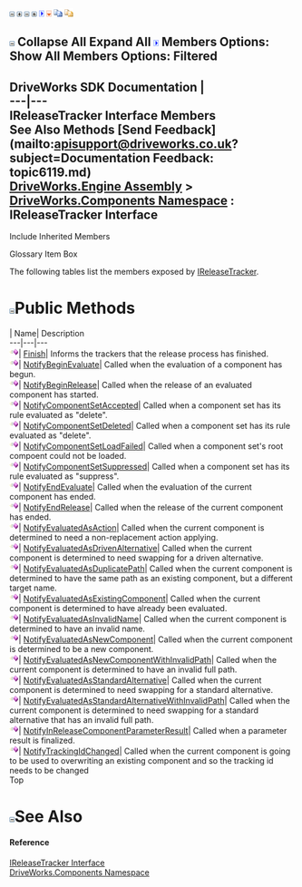 ![](dotnetimages/collapse.gif) ![](dotnetimages/expand.gif) ![](dotnetimages/collapse.gif) ![](dotnetimages/expand.gif) ![](dotnetimages/drpdown.gif) ![](dotnetimages/drpdown_orange.gif) ![](dotnetimages/copycode.gif) ![](dotnetimages/copycodeHighlight.gif)

![](dotnetimages/collapse.gif) Collapse All Expand All ![](dotnetimages/drpdown.gif) Members Options: Show All  Members Options: Filtered   
---  
DriveWorks SDK Documentation  |   
---|---  
IReleaseTracker Interface Members   
See Also Methods [Send Feedback](mailto:apisupport@driveworks.co.uk?subject=Documentation Feedback: topic6119.md)  
[DriveWorks.Engine Assembly](topic2156.md) > [DriveWorks.Components Namespace](topic6089.md) : IReleaseTracker Interface  
---  
  
Include Inherited Members    


Glossary Item Box

The following tables list the members exposed by [IReleaseTracker](topic6119.md).

# ![](dotnetimages/collapse.gif)Public Methods

| Name| Description  
---|---|---  
![ Method](dotnetimages/Method.gif)| [Finish](topic6124.md)| Informs the trackers that the release process has finished.   
![ Method](dotnetimages/Method.gif)| [NotifyBeginEvaluate](topic6125.md)| Called when the evaluation of a component has begun.   
![ Method](dotnetimages/Method.gif)| [NotifyBeginRelease](topic6126.md)| Called when the release of an evaluated component has started.   
![ Method](dotnetimages/Method.gif)| [NotifyComponentSetAccepted](topic6127.md)| Called when a component set has its rule evaluated as "delete".   
![ Method](dotnetimages/Method.gif)| [NotifyComponentSetDeleted](topic6128.md)| Called when a component set has its rule evaluated as "delete".   
![ Method](dotnetimages/Method.gif)| [NotifyComponentSetLoadFailed](topic6129.md)| Called when a component set's root compoent could not be loaded.   
![ Method](dotnetimages/Method.gif)| [NotifyComponentSetSuppressed](topic6130.md)| Called when a component set has its rule evaluated as "suppress".   
![ Method](dotnetimages/Method.gif)| [NotifyEndEvaluate](topic6131.md)| Called when the evaluation of the current component has ended.   
![ Method](dotnetimages/Method.gif)| [NotifyEndRelease](topic6132.md)| Called when the release of the current component has ended.   
![ Method](dotnetimages/Method.gif)| [NotifyEvaluatedAsAction](topic6133.md)| Called when the current component is determined to need a non-replacement action applying.   
![ Method](dotnetimages/Method.gif)| [NotifyEvaluatedAsDrivenAlternative](topic6134.md)| Called when the current component is determined to need swapping for a driven alternative.   
![ Method](dotnetimages/Method.gif)| [NotifyEvaluatedAsDuplicatePath](topic6135.md)| Called when the current component is determined to have the same path as an existing component, but a different target name.   
![ Method](dotnetimages/Method.gif)| [NotifyEvaluatedAsExistingComponent](topic6136.md)| Called when the current component is determined to have already been evaluated.   
![ Method](dotnetimages/Method.gif)| [NotifyEvaluatedAsInvalidName](topic6137.md)| Called when the current component is determined to have an invalid name.   
![ Method](dotnetimages/Method.gif)| [NotifyEvaluatedAsNewComponent](topic6138.md)| Called when the current component is determined to be a new component.   
![ Method](dotnetimages/Method.gif)| [NotifyEvaluatedAsNewComponentWithInvalidPath](topic6139.md)| Called when the current component is determined to have an invalid full path.   
![ Method](dotnetimages/Method.gif)| [NotifyEvaluatedAsStandardAlternative](topic6140.md)| Called when the current component is determined to need swapping for a standard alternative.   
![ Method](dotnetimages/Method.gif)| [NotifyEvaluatedAsStandardAlternativeWithInvalidPath](topic6141.md)| Called when the current component is determined to need swapping for a standard alternative that has an invalid full path.   
![ Method](dotnetimages/Method.gif)| [NotifyInReleaseComponentParameterResult](topic6142.md)| Called when a parameter result is finalized.   
![ Method](dotnetimages/Method.gif)| [NotifyTrackingIdChanged](topic6143.md)| Called when the current component is going to be used to overwriting an existing component and so the tracking id needs to be changed   
Top

# ![](dotnetimages/collapse.gif)See Also

#### Reference

[IReleaseTracker Interface](topic6119.md)   
[DriveWorks.Components Namespace](topic6089.md)


